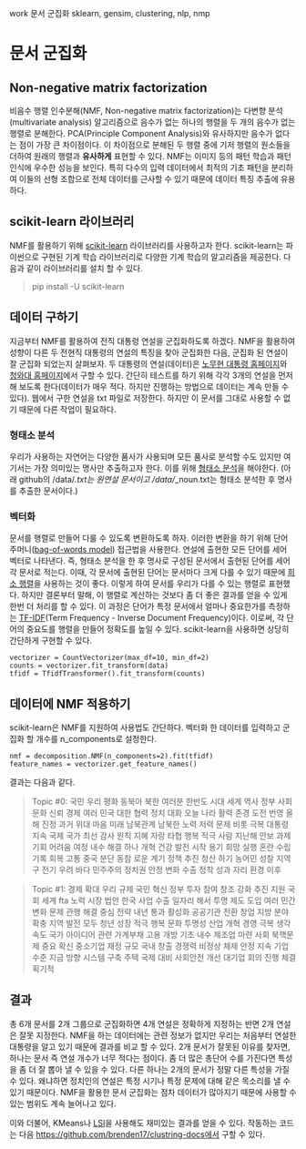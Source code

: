 work
문서 군집화
sklearn, gensim, clustering, nlp, nmp
# 문서 군집화
## Non-negative matrix factorization
비음수 행렬 인수분해(NMF, Non-negative matrix factorization)는 
다변향 분석(multivariate analysis) 알고리즘으로 음수가 없는 하나의 행렬을 두 개의 음수가 없는 행렬로
분해한다. PCA(Principle Component Analysis)와 유사하지만 음수가 없다는 점이 가장 큰 차이점이다.
이 차이점으로 분해된 두 행렬 중에 기저 행렬의 원소들을 더하여 원래의 행렬과 **유사하게** 표현할 수 있다. 
NMF는 이미지 등의 패턴 학습과 패턴 인식에 우수한 성능을 보인다. 특히 다수의 입력 데이터에서 최적의
기초 패턴을 분리하여 이들의 선형 조합으로 전체 데이터를 근사할 수 있기 때문에 데이터 특징 추출에 유용하다.

## scikit-learn 라이브러리
NMF를 활용하기 위해 [scikit-learn](http://scikit-learn.org) 라이브러리를 사용하고자 한다. 
scikit-learn는 파이썬으로 구현된 기계 학습 라이브러리로 다양한 기계 학습의 알고리즘을 제공한다.
다음과 같이 라이브러리를 설치 할 수 있다.

> pip install -U scikit-learn

## 데이터 구하기
지금부터 NMF를 활용하여 전직 대통령 연설을 군집화하도록 하겠다.
NMF을 활용하여 성향이 다른 두 전현직 대통령의 연설의 특징을 찾아 군집화한 다음, 군집화 된 연설이 잘 군집화 되었는지 살펴보자.
두 대통령의 연설(데이터)은 [노무현 대통령 홈페이지](http://archives.knowhow.or.kr/archives/index.php?bId=437&speechId=747)와 [청와대 홈페이지](http://www1.president.go.kr/president/speech.php)에서 구할 수 있다.
간단히 테스트를 하기 위해 각각 3개의 연설을 먼저 해 보도록 한다(데이터가 매우 적다. 하지만 진행하는 방법으로 데이터는 계속 만들 수 있다).
웹에서 구한 연설을 txt 파일로 저장한다. 하지만 이 문서를 그대로 사용할 수 없기 때문에 다른 작업이 필요하다.

### 형태소 분석
우리가 사용하는 자연어는 다양한 품사가 사용되며 모든 품사로 분석할 수도 있지만 여기서는 가장 의미있는 명사만 추출하고자 한다.
이를 위해 [형태소 분석](http://ko.wikipedia.org/wiki/%EC%9E%90%EC%97%B0_%EC%96%B8%EC%96%B4_%EC%B2%98%EB%A6%AC)을 해야한다.
(아래 github의 /data/*.txt는 원연설 문서이고 /data/*_noun.txt는 형태소 분석한 후 명사를 추출한 문서이다.)
    
### 벡터화
문서를 행렬로 만들어 다룰 수 있도록 변환하도록 하자. 이러한 변환을 하기 위해 단어 주머니([bag-of-words model](http://en.wikipedia.org/wiki/Bag_of_words)) 접근법을 사용한다.
연설에 출현한 모든 단어를 세어 벡터로 나타낸다. 즉, 형태소 분석을 한 후 명사로 구성된 문서에서 출현된 단어를 세어 각 문서로 적는다.
이때, 각 문서에 출현된 단어는 문서마다 크게 다를 수 있기 때문에 [희소 행렬](http://ko.wikipedia.org/wiki/%ED%9D%AC%EC%86%8C%ED%96%89%EB%A0%AC)을 사용하는 것이 좋다.
이렇게 하여 문서를 우리가 다를 수 있는 행렬로 표현했다.
하지만 결론부터 말해, 이 행렬로 계산하는 것보다 좀 더 좋은 결과를 얻을 수 있게 한번 더 처리를 할 수 있다.
이 과정은 단어가 특정 문서에서 얼마나 중요한가를 측정하는 [TF-IDF](http://ko.wikipedia.org/wiki/TF-IDF)(Term Frequency - Inverse Document Frequency)이다.
이로써, 각 단어의 중요도를 행렬을 만들어 정확도를 높일 수 있다.
scikit-learn을 사용하면 상당히 간단하게 구현할 수 있다.

    vectorizer = CountVectorizer(max_df=10, min_df=2)
    counts = vectorizer.fit_transform(data)
    tfidf = TfidfTransformer().fit_transform(counts)

## 데이터에 NMF 적용하기
scikit-learn은 NMF를 지원하여 사용법도 간단하다. 
벡터화 한 데이터를 입력하고 군집화 할 개수를 n_components로 설정한다. 

    nmf = decomposition.NMF(n_components=2).fit(tfidf)
    feature_names = vectorizer.get_feature_names()

결과는 다음과 같다.

> Topic #0:
> 국민 우리 평화 동북아 북한 여러분 한반도 시대 세계 역사 정부 사회 문화 신뢰 경제 여러 민국 대한 협력 정치 대화 오늘 나라 활력 존경 도전 번영 올해 진정 과거 위대 마음 미래 남북관계 남북한 노력 저력 문제 비롯 극복 대통령 지속 국제 국가 최선 감사 원칙 지혜 자랑 타협 행복 적극 사람 지난해 안보 과제 기회 어려움 여정 내수 해결 하나 개혁 건강 발전 시작 용기 희망 실행 혼란 수립 기록 회복 고통 중국 분단 동참 로운 계기 정책 추진 청산 하기 농어민 성찰 지역구 전기 우려 바다 민주주의 정치권 안정 변화 수출 정착 성과 자리 환경 이후

> Topic #1:
> 경제 확대 우리 규제 국민 혁신 정부 투자 참여 창조 강화 추진 지원 국회 세계 fta 노력 시장 법안 한국 사업 수출 일자리 해서 투명 제도 도입 여러 민간 변화 문제 관행 해결 중심 전략 내년 통과 활성화 공공기관 전환 창업 지방 분야 확충 지역 발전 모두 청년 성장 적극 행복 문화 투명성 산업 개혁 경영 극복 생각 속도 국가 아이디어 관련 가계부채 고용 개방 기초 내수 제조업 마련 사회 북핵문제 중요 확신 중소기업 재정 규모 국내 창출 경쟁력 비정상 체제 안정 지속 기업 수준 지금 방향 시스템 구축 주택 국제 대비 사회안전 개선 대기업 회의 진행 체결 획기적


## 결과
총 6개 문서를 2개 그룹으로 군집화하면 4개 연설은 정확하게 지정하는 반면 2개 연설은 잘못 지정한다.
NMF을 하는 데이터에는 관련 정보가 없지만 우리는 처음부터 연설한 대통령을 알고 있기 때문에 결과를 비교 할 수 있다.
2개 문서가 잘못된 이유를 찾자면, 하나는 문서 즉 연설 개수가 너무 적다는 점이다.
좀 더 많은 총단어 수를 가진다면 특성을 좀 더 잘 뽑아 낼 수 있을 수 있다. 
다른 하나는 2개의 문서가 정말 다른 특성을 가질 수 있다. 왜냐하면 정치인의 연설은 특정 시기나 특정 문제에 대해 같은 목소리를 낼 수 있기 때문이다.
NMF을 활용한 문서 군집화는 점차 데이터가 많아지기 때문에 사용할 수 있는 범위도 계속 늘어나고 있다.

이와 더불어, KMeans나 [LSI](http://en.wikipedia.org/wiki/Latent_semantic_indexing)을 사용해도 재미있는 결과를 얻을 수 있다.
작동하는 코드는 다음 https://github.com/brenden17/clustring-docs에서 구할 수 있다.
